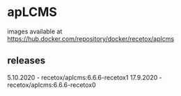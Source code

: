 # apLCMS

images available at https://hub.docker.com/repository/docker/recetox/aplcms

## releases

5.10.2020 - recetox/aplcms:6.6.6-recetox1
17.9.2020 - recetox/aplcms:6.6.6-recetox0
